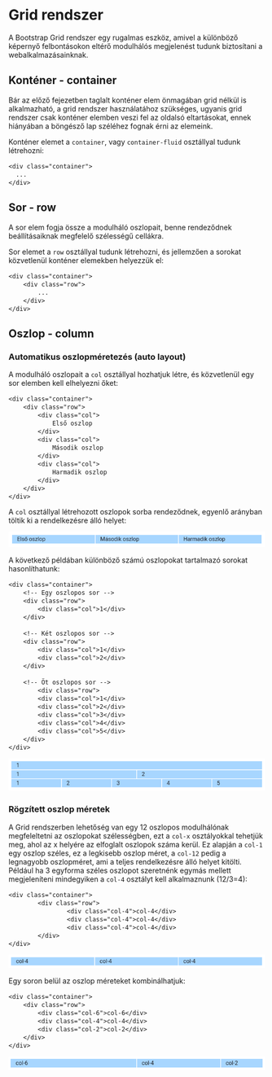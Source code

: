 # Grid rendszer

A Bootstrap Grid rendszer egy rugalmas eszköz, amivel a különböző képernyő felbontásokon eltérő modulhálós megjelenést tudunk biztosítani a webalkalmazásainknak.

## Konténer - container

Bár az előző fejezetben taglalt konténer elem önmagában grid nélkül is alkalmazható, a grid rendszer használatához szükséges, ugyanis grid rendszer csak konténer elemben veszi fel az oldalsó eltartásokat, ennek hiányában a böngésző lap széléhez fognak érni az elemeink.

Konténer elemet a `container`, vagy `container-fluid` osztállyal tudunk létrehozni:

```markup
<div class="container">
  ...
</div>
```

## Sor - row

A sor elem fogja össze a modulháló oszlopait, benne rendeződnek beállításaiknak megfelelő szélességű cellákra.

Sor elemet a `row` osztállyal tudunk létrehozni, és jellemzően a sorokat közvetlenül konténer elemekben helyezzük el:

```markup
<div class="container">
    <div class="row">
        ...
    </div>
</div>
```

## Oszlop - column

### Automatikus oszlopméretezés \(auto layout\)

A modulháló oszlopait a `col` osztállyal hozhatjuk létre, és közvetlenül egy sor elemben kell elhelyezni őket:

```markup
<div class="container">
    <div class="row">
        <div class="col">
            Első oszlop
        </div>
        <div class="col">
            Második oszlop
        </div>
        <div class="col">
            Harmadik oszlop
        </div>
    </div>
</div>
```

A `col` osztállyal létrehozott oszlopok sorba rendeződnek, egyenlő arányban töltik ki a rendelkezésre álló helyet:

![](../.gitbook/assets/3xcol.png)

A következő példában különböző számú oszlopokat tartalmazó sorokat hasonlíthatunk:

```markup
<div class="container">
    <!-- Egy oszlopos sor -->
    <div class="row">
        <div class="col">1</div>
    </div>
    
    <!-- Két oszlopos sor -->
    <div class="row">
        <div class="col">1</div>
        <div class="col">2</div>
    </div>
    
    <!-- Öt oszlopos sor -->
		<div class="row">
        <div class="col">1</div>
        <div class="col">2</div>
        <div class="col">3</div>
        <div class="col">4</div>
        <div class="col">5</div>
    </div>
</div>
```

![](../.gitbook/assets/rows.png)

### Rögzített oszlop méretek

A Grid rendszerben lehetőség van egy 12 oszlopos modulhálónak megfeleltetni az oszlopokat szélességben, ezt a `col-x` osztályokkal tehetjük meg, ahol az x helyére az elfoglalt oszlopok száma kerül. Ez alapján a `col-1` egy oszlop széles, ez a legkisebb oszlop méret, a `col-12` pedig a legnagyobb oszlopméret, ami a teljes rendelkezésre álló helyet kitölti.  Például ha 3 egyforma széles oszlopot szeretnénk egymás mellett megjeleníteni mindegyiken a `col-4` osztályt kell alkalmaznunk \(12/3=4\):

```markup
<div class="container">
		<div class="row">
				<div class="col-4">col-4</div>
				<div class="col-4">col-4</div>
				<div class="col-4">col-4</div>
		</div>
</div>
```

![](../.gitbook/assets/col-4.png)

Egy soron belül az oszlop méreteket kombinálhatjuk:

```markup
<div class="container">
	<div class="row">
		<div class="col-6">col-6</div>
		<div class="col-4">col-4</div>
		<div class="col-2">col-2</div>
	</div>
</div>
```

![](../.gitbook/assets/cols.png)

